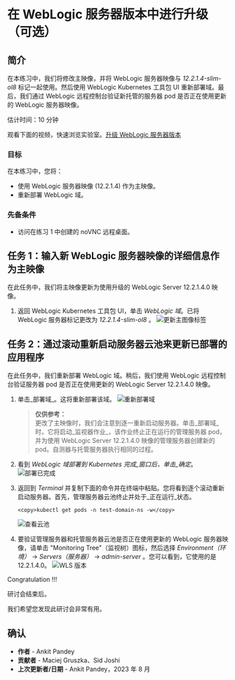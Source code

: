 # 在 WebLogic 服务器版本中进行升级（可选）

## 简介

在本练习中，我们将修改主映像，并将 WebLogic 服务器映像与 _12.2.1.4-slim-ol8_ 标记一起使用。然后使用 WebLogic Kubernetes 工具包 UI 重新部署域。最后，我们通过 WebLogic 远程控制台验证新托管的服务器 pod 是否正在使用更新的 WebLogic 服务器映像。

估计时间：10 分钟

观看下面的视频，快速浏览实验室。[升级 WebLogic 服务器版本](videohub:1_5vonezmn)

### 目标

在本练习中，您将：

*   使用 WebLogic 服务器映像 (12.2.1.4) 作为主映像。
*   重新部署 WebLogic 域。

### 先备条件

*   访问在练习 1 中创建的 noVNC 远程桌面。

## 任务 1：输入新 WebLogic 服务器映像的详细信息作为主映像

在此任务中，我们将主映像更新为使用升级的 WebLogic Server 12.2.1.4.0 映像。

1.  返回 WebLogic Kubernetes 工具包 UI，单击 _WebLogic 域_。已将 WebLogic 服务器标记更改为 _12.2.1.4-slim-ol8_ 。 ![更新主图像标签](images/update-primary-image-tag.png)

## 任务 2：通过滚动重新启动服务器云池来更新已部署的应用程序

在此任务中，我们重新部署 WebLogic 域。稍后，我们使用 WebLogic 远程控制台验证服务器 pod 是否正在使用更新的 WebLogic Server 12.2.1.4.0 映像。

1.  单击_部署域_。这将重新部署该域。 ![重新部署域](images/redeploy-domain.png)
    
    > **仅供参考：**  
    > 更改了主映像时，我们会注意到逐一重新启动服务器。单击_部署域_时，它将启动_监视器作业_，该作业终止正在运行的管理服务器 pod，并为使用 WebLogic Server 12.2.1.4.0 映像的管理服务器创建新的 pod。自测器与托管服务器执行相同的过程。
    
2.  看到 _WebLogic 域部署到 Kubernetes 完成_窗口后，单击_确定_。 ![部署已完成](images/deployment-complete.png)
    
3.  返回到 _Terminal_ 并复制下面的命令并在终端中粘贴。您将看到逐个滚动重新启动服务器。首先，管理服务器云池终止并处于_正在运行_状态。
    
        <copy>kubectl get pods -n test-domain-ns -w</copy>
        
    
    ![查看云池](images/view-pods.png)
    
4.  要验证管理服务器和托管服务器云池是否正在使用更新的 WebLogic 服务器映像，请单击 "Monitoring Tree"（监视树）图标，然后选择 _Environment（环境）_ -> _Servers（服务器）_ -> _admin-server_ 。您可以看到，它使用的是 12.2.1.4.0。 ![WLS 版本](images/wls-version.png)
    

Congratulation !!!

研讨会结束后。

我们希望您发现此研讨会非常有用。

## 确认

*   **作者** - Ankit Pandey
*   **贡献者** - Maciej Gruszka、Sid Joshi
*   **上次更新者/日期** - Ankit Pandey，2023 年 8 月